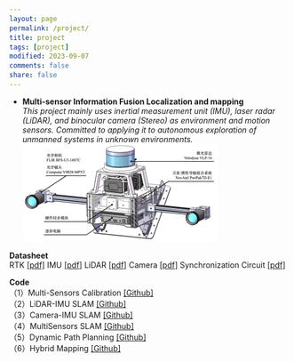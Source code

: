 ```yaml
---
layout: page
permalink: /project/
title: project
tags: [project]
modified: 2023-09-07
comments: false
share: false
---
```


* <b> Multi-sensor Information Fusion Localization and mapping</b><br>
<i>This project mainly uses inertial measurement unit (IMU), laser radar (LiDAR), and binocular camera (Stereo) as environment and motion sensors. Committed to applying it to autonomous exploration of unmanned systems in unknown environments.</i><br>
<img src="../images/MultiSensorsCapture.png"> <br> 

  
<b>Datasheet</b><br>
RTK <a href="../project/CHC® CGI-430厘米级组合导航系统用户手册-20230130.pdf" class="textlink" target="_blank">[pdf]</a>
IMU <a href="../project/CH10X_um_cn.pdf" class="textlink" target="_blank">[pdf]</a>
LiDAR <a href="../project/63-9243 REV D MANUAL,USERS,VLP-16.pdf" class="textlink" target="_blank">[pdf]</a>
Camera <a href="../project/FLIR-BFLY-U3-23H.pdf" class="textlink" target="_blank">[pdf]</a>
Synchronization Circuit <a href="../project/FLIR-BFLY-U3-23H.pdf" class="textlink" target="_blank">[pdf]</a>
<br>


<b>Code</b><br>
（1）Multi-Sensors Calibration <a href="https://github.com/canyilu/tproduct" class="textlink" target="_blank">[Github]</a><br>
（2）LiDAR-IMU SLAM <a href="https://github.com/canyilu/tproduct" class="textlink" target="_blank">[Github]</a> <br>
（3）Camera-IMU SLAM <a href="https://github.com/canyilu/tproduct" class="textlink" target="_blank">[Github]</a><br>
（4）MultiSensors SLAM <a href="https://github.com/canyilu/tproduct" class="textlink" target="_blank">[Github]</a><br>
（5）Dynamic Path Planning <a href="https://github.com/canyilu/tproduct" class="textlink" target="_blank">[Github]</a><br>
（6）Hybrid Mapping <a href="https://github.com/canyilu/tproduct" class="textlink" target="_blank">[Github]</a><br>
  
  



